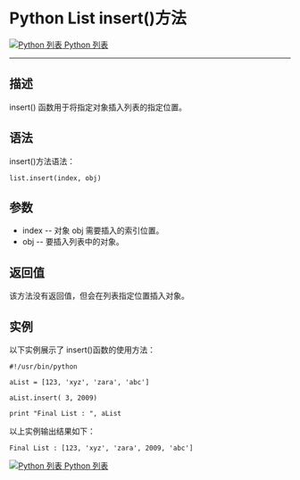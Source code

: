 Python List insert()方法
======================

 [![Python 列表](../images/up.gif) Python 列表](python-lists.html)

* * *

描述
--

insert() 函数用于将指定对象插入列表的指定位置。

语法
--

insert()方法语法：
```
list.insert(index, obj)
```
参数
--

*   index -- 对象 obj 需要插入的索引位置。
*   obj -- 要插入列表中的对象。

返回值
---

该方法没有返回值，但会在列表指定位置插入对象。

实例
--

以下实例展示了 insert()函数的使用方法：
```
#!/usr/bin/python

aList = [123, 'xyz', 'zara', 'abc']

aList.insert( 3, 2009)

print "Final List : ", aList
```
以上实例输出结果如下：
```
Final List : [123, 'xyz', 'zara', 2009, 'abc']
```
 [![Python 列表](../images/up.gif) Python 列表](python-lists.html)
